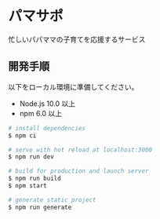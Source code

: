 # パマサポ

忙しいパパママの子育てを応援するサービス

## 開発手順

以下をローカル環境に準備してください。

* Node.js 10.0 以上
* npm 6.0 以上

``` bash
# install dependencies
$ npm ci

# serve with hot reload at localhost:3000
$ npm run dev

# build for production and launch server
$ npm run build
$ npm start

# generate static project
$ npm run generate
```
